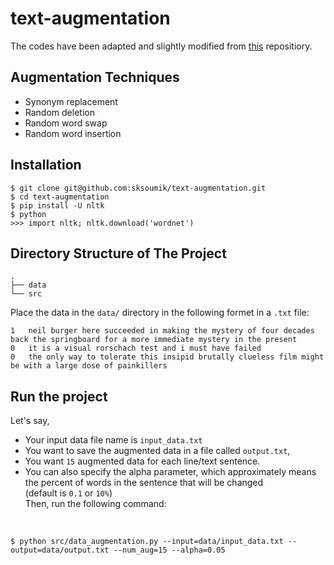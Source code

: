 # text-augmentation

The codes have been adapted and slightly modified from [this](https://github.com/jasonwei20/eda_nlp) repositiory. 

## Augmentation Techniques
 - Synonym replacement
 - Random deletion
 - Random word swap
 - Random word insertion

## Installation

    $ git clone git@github.com:sksoumik/text-augmentation.git
    $ cd text-augmentation
    $ pip install -U nltk
    $ python
    >>> import nltk; nltk.download('wordnet')

## Directory Structure of The Project
```
.
├── data
└── src
```

Place the data in the `data/` directory in the following formet in a `.txt` file: 

    1   neil burger here succeeded in making the mystery of four decades back the springboard for a more immediate mystery in the present 
    0   it is a visual rorschach test and i must have failed 
    0   the only way to tolerate this insipid brutally clueless film might be with a large dose of painkillers

## Run the project

Let's say, 
 - Your input data file name is `input_data.txt`
  - You want to save the augmented data in a file called `output.txt`,
  - You want `15` augmented data for each line/text sentence.
  - You can also specify the alpha parameter, which approximately means the percent of words in the sentence that will be changed      
(default    is    `0.1` or `10%`)  
Then, run the following command: 

<br/>

    $ python src/data_augmentation.py --input=data/input_data.txt --output=data/output.txt --num_aug=15 --alpha=0.05


